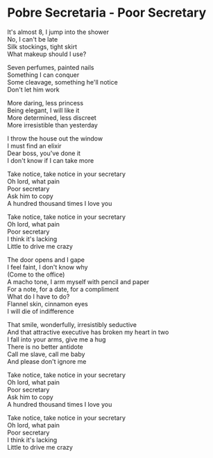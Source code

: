 # Pobre Secretaria - Poor Secretary

It's almost 8, I jump into the shower  
No, I can't be late  
Silk stockings, tight skirt  
What makeup should I use?  

Seven perfumes, painted nails  
Something I can conquer  
Some cleavage, something he'll notice  
Don't let him work  

More daring, less princess  
Being elegant, I will like it  
More determined, less discreet  
More irresistible than yesterday  

I throw the house out the window  
I must find an elixir  
Dear boss, you've done it  
I don't know if I can take more  

Take notice, take notice in your secretary  
Oh lord, what pain  
Poor secretary  
Ask him to copy  
A hundred thousand times I love you  

Take notice, take notice in your secretary  
Oh lord, what pain  
Poor secretary  
I think it's lacking  
Little to drive me crazy  

The door opens and I gape  
I feel faint, I don't know why  
(Come to the office)  
A macho tone, I arm myself with pencil and paper  
For a note, for a date, for a compliment  
What do I have to do?  
Flannel skin, cinnamon eyes  
I will die of indifference  

That smile, wonderfully, irresistibly seductive  
And that attractive executive has broken my heart in two  
I fall into your arms, give me a hug  
There is no better antidote  
Call me slave, call me baby  
And please don't ignore me  

Take notice, take notice in your secretary  
Oh lord, what pain  
Poor secretary  
Ask him to copy  
A hundred thousand times I love you  

Take notice, take notice in your secretary  
Oh lord, what pain  
Poor secretary  
I think it's lacking  
Little to drive me crazy  
